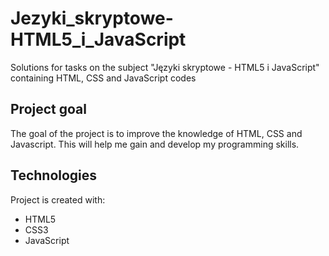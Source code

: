 # Jezyki_skryptowe-HTML5_i_JavaScript
Solutions for tasks on the subject "Języki skryptowe - HTML5 i JavaScript" containing HTML, CSS and JavaScript codes 
## Project goal
The goal of the project is to improve the knowledge of HTML, CSS and Javascript. This will help me gain and develop my programming skills. 
## Technologies
Project is created with:
* HTML5
* CSS3
* JavaScript
